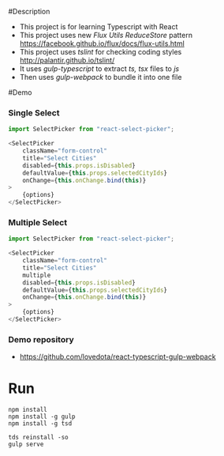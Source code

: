 #Description
- This project is for learning Typescript with React
- This project uses new *Flux Utils ReduceStore* pattern https://facebook.github.io/flux/docs/flux-utils.html
- This project uses *tslint* for checking coding styles http://palantir.github.io/tslint/
- It uses *gulp-typescript* to extract *ts, tsx* files to *js*
- Then uses *gulp-webpack* to bundle it into one file

#Demo

### Single Select

``` js
import SelectPicker from "react-select-picker";

<SelectPicker
    className="form-control"
    title="Select Cities"
    disabled={this.props.isDisabled}
    defaultValue={this.props.selectedCityIds}
    onChange={this.onChange.bind(this)}
>
    {options}
</SelectPicker>
```

### Multiple Select

``` js
import SelectPicker from "react-select-picker";

<SelectPicker
    className="form-control"
    title="Select Cities"
    multiple
    disabled={this.props.isDisabled}
    defaultValue={this.props.selectedCityIds}
    onChange={this.onChange.bind(this)}
>
    {options}
</SelectPicker>
```

### Demo repository

- https://github.com/lovedota/react-typescript-gulp-webpack

# Run

```
npm install
npm install -g gulp
npm install -g tsd

tds reinstall -so
gulp serve
```
